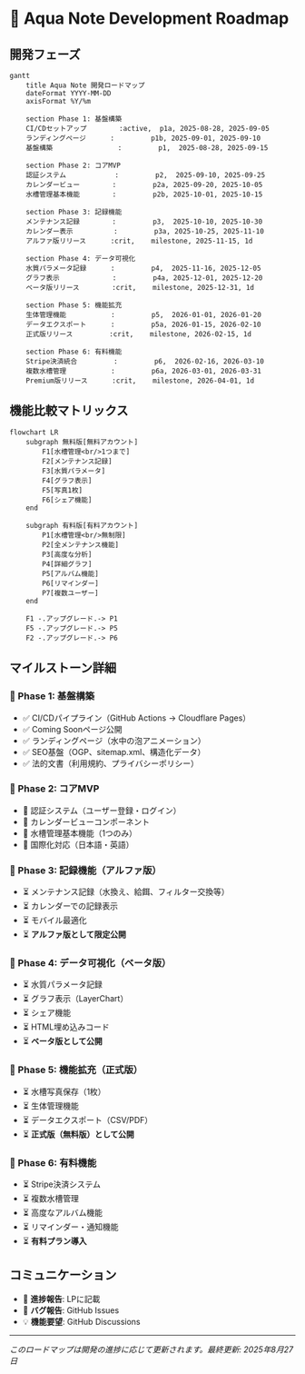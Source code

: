 # 🐠 Aqua Note Development Roadmap

## 開発フェーズ

```mermaid
gantt
    title Aqua Note 開発ロードマップ
    dateFormat YYYY-MM-DD
    axisFormat %Y/%m

    section Phase 1: 基盤構築
    CI/CDセットアップ        :active,  p1a, 2025-08-28, 2025-09-05
    ランディングページ      :         p1b, 2025-09-01, 2025-09-10
    基盤構築                :         p1,  2025-08-28, 2025-09-15

    section Phase 2: コアMVP
    認証システム            :         p2,  2025-09-10, 2025-09-25
    カレンダービュー        :         p2a, 2025-09-20, 2025-10-05
    水槽管理基本機能        :         p2b, 2025-10-01, 2025-10-15

    section Phase 3: 記録機能
    メンテナンス記録        :         p3,  2025-10-10, 2025-10-30
    カレンダー表示          :         p3a, 2025-10-25, 2025-11-10
    アルファ版リリース      :crit,    milestone, 2025-11-15, 1d

    section Phase 4: データ可視化
    水質パラメータ記録      :         p4,  2025-11-16, 2025-12-05
    グラフ表示             :         p4a, 2025-12-01, 2025-12-20
    ベータ版リリース        :crit,    milestone, 2025-12-31, 1d

    section Phase 5: 機能拡充
    生体管理機能           :         p5,  2026-01-01, 2026-01-20
    データエクスポート      :         p5a, 2026-01-15, 2026-02-10
    正式版リリース         :crit,    milestone, 2026-02-15, 1d

    section Phase 6: 有料機能
    Stripe決済統合         :         p6,  2026-02-16, 2026-03-10
    複数水槽管理           :         p6a, 2026-03-01, 2026-03-31
    Premium版リリース      :crit,    milestone, 2026-04-01, 1d
```

## 機能比較マトリックス

```mermaid
flowchart LR
    subgraph 無料版[無料アカウント]
        F1[水槽管理<br/>1つまで]
        F2[メンテナンス記録]
        F3[水質パラメータ]
        F4[グラフ表示]
        F5[写真1枚]
        F6[シェア機能]
    end

    subgraph 有料版[有料アカウント]
        P1[水槽管理<br/>無制限]
        P2[全メンテナンス機能]
        P3[高度な分析]
        P4[詳細グラフ]
        P5[アルバム機能]
        P6[リマインダー]
        P7[複数ユーザー]
    end

    F1 -.アップグレード.-> P1
    F5 -.アップグレード.-> P5
    F2 -.アップグレード.-> P6
```

## マイルストーン詳細

### 📍 Phase 1: 基盤構築

- ✅ CI/CDパイプライン（GitHub Actions → Cloudflare Pages）
- ✅ Coming Soonページ公開
- ✅ ランディングページ（水中の泡アニメーション）
- ✅ SEO基盤（OGP、sitemap.xml、構造化データ）
- ✅ 法的文書（利用規約、プライバシーポリシー）

### 📍 Phase 2: コアMVP

- 🔄 認証システム（ユーザー登録・ログイン）
- 🔄 カレンダービューコンポーネント
- 🔄 水槽管理基本機能（1つのみ）
- 🔄 国際化対応（日本語・英語）

### 📍 Phase 3: 記録機能（アルファ版）

- ⏳ メンテナンス記録（水換え、給餌、フィルター交換等）
- ⏳ カレンダーでの記録表示
- ⏳ モバイル最適化
- ⏳ **アルファ版として限定公開**

### 📍 Phase 4: データ可視化（ベータ版）

- ⏳ 水質パラメータ記録
- ⏳ グラフ表示（LayerChart）
- ⏳ シェア機能
- ⏳ HTML埋め込みコード
- ⏳ **ベータ版として公開**

### 📍 Phase 5: 機能拡充（正式版）

- ⏳ 水槽写真保存（1枚）
- ⏳ 生体管理機能
- ⏳ データエクスポート（CSV/PDF）
- ⏳ **正式版（無料版）として公開**

### 📍 Phase 6: 有料機能

- ⏳ Stripe決済システム
- ⏳ 複数水槽管理
- ⏳ 高度なアルバム機能
- ⏳ リマインダー・通知機能
- ⏳ **有料プラン導入**

## コミュニケーション

- 📢 **進捗報告**: LPに記載
- 🐛 **バグ報告**: GitHub Issues
- 💡 **機能要望**: GitHub Discussions

---

_このロードマップは開発の進捗に応じて更新されます。最終更新: 2025年8月27日_
